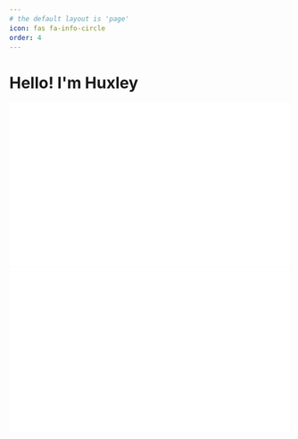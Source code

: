 ```yaml
---
# the default layout is 'page'
icon: fas fa-info-circle
order: 4
---
```


# Hello! I'm Huxley

<img src="https://raw.githubusercontent.com/DavidHuxley/github-stats/master/generated/overview.svg#gh-dark-mode-only">
<img src="https://raw.githubusercontent.com/DavidHuxley/github-stats/master/generated/languages.svg#gh-dark-mode-only">

<!-- ![Huxley's GitHub stats](https://raw.githubusercontent.com/DavidHuxley/github-stats/master/generated/overview.svg#gh-dark-mode-only)
![Most Used Language](https://raw.githubusercontent.com/DavidHuxley/github-stats/master/generated/languages.svg#gh-dark-mode-only) -->
